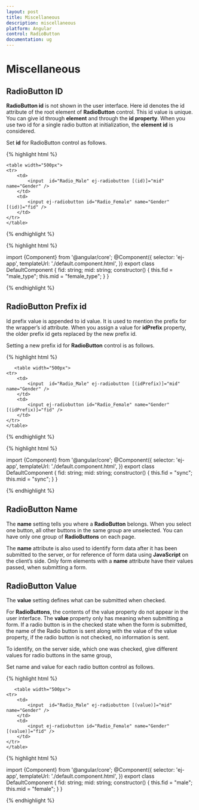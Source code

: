 ```yaml
---
layout: post
title: Miscellaneous
description: miscellaneous
platform: Angular
control: RadioButton
documentation: ug
---
```


# Miscellaneous

## RadioButton ID

**RadioButton id** is not shown in the user interface. Here id denotes the id attribute of the root element of **RadioButton** control. This id value is unique. You can give id through **element** and through the **id property**. When you use two id for a single radio button at initialization, the **element id** is considered.

Set **id** for RadioButton control as follows.

{% highlight html %}

    <table width="500px">
    <tr>
        <td>
            <input  id="Radio_Male" ej-radiobutton [(id)]="mid" name="Gender" />
        </td>
        <td>
            <input ej-radiobutton id="Radio_Female" name="Gender" [(id)]="fid" />
        </td>
    </tr>
    </table>

{% endhighlight %}

{% highlight html %}

import {Component} from '@angular/core';
@Component({
    selector: 'ej-app',
    templateUrl: './default.component.html',
})
export class DefaultComponent {
    fid: string;
    mid: string;
    constructor() {
        this.fid = "male_type";
        this.mid = "female_type";
    }
}

{% endhighlight %}

## RadioButton Prefix id

Id prefix value is appended to id value. It is used to mention the prefix for the wrapper’s id attribute. When you assign a value for **idPrefix** property, the older prefix id gets replaced by the new prefix id. 

Setting a new prefix id for **RadioButton** control is as follows.

{% highlight html %}

       <table width="500px">
    <tr>
        <td>
            <input  id="Radio_Male" ej-radiobutton [(idPrefix)]="mid" name="Gender" />
        </td>
        <td>
            <input ej-radiobutton id="Radio_Female" name="Gender" [(idPrefix)]="fid" />
        </td>
    </tr>
    </table>

{% endhighlight %}

{% highlight html %}

import {Component} from '@angular/core';
@Component({
    selector: 'ej-app',
    templateUrl: './default.component.html',
})
export class DefaultComponent {
    fid: string;
    mid: string;
    constructor() {
        this.fid = "sync";
        this.mid = "sync";
    }
}

{% endhighlight %}

## RadioButton Name

The **name** setting tells you where a **RadioButton** belongs. When you select one button, all other buttons in the same group are unselected. You can have only one group of **RadioButtons** on each page.

The **name** attribute is also used to identify form data after it has been submitted to the server, or for reference of form data using **JavaScript** on the client’s side. Only form elements with a **name** attribute have their values passed, when submitting a form.

## RadioButton Value

The **value** setting defines what can be submitted when checked.

For **RadioButtons**, the contents of the value property do not appear in the user interface. The **value** property only has meaning when submitting a form. If a radio button is in the checked state when the form is submitted, the name of the Radio button is sent along with the value of the value property, if the radio button is not checked, no information is sent.

To identify, on the server side, which one was checked, give different values for radio buttons in the same group, 

Set name and value for each radio button control as follows.

{% highlight html %}

       <table width="500px">
    <tr>
        <td>
            <input  id="Radio_Male" ej-radiobutton [(value)]="mid" name="Gender" />
        </td>
        <td>
            <input ej-radiobutton id="Radio_Female" name="Gender" [(value)]="fid" />
        </td>
    </tr>
    </table>

{% highlight html %}

import {Component} from '@angular/core';
@Component({
    selector: 'ej-app',
    templateUrl: './default.component.html',
})
export class DefaultComponent {
    fid: string;
    mid: string;
    constructor() {
        this.fid = "male";
        this.mid = "female";
    }
}

{% endhighlight %}









